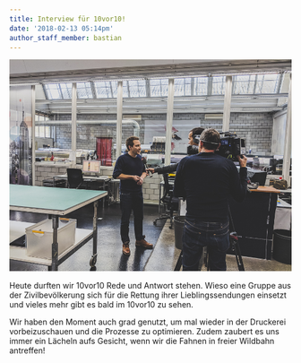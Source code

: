 ```yaml
---
title: Interview für 10vor10!
date: '2018-02-13 05:14pm'
author_staff_member: bastian
---
```

![Lukas im Interview](/images/2018-02-13.jpg)

Heute durften wir 10vor10 Rede und Antwort stehen. Wieso eine Gruppe aus der Zivilbevölkerung sich für die Rettung ihrer Lieblingssendungen einsetzt und vieles mehr gibt es bald im 10vor10 zu sehen.

Wir haben den Moment auch grad genutzt, um mal wieder in der Druckerei vorbeizuschauen und die Prozesse zu optimieren. Zudem zaubert es uns immer ein Lächeln aufs Gesicht, wenn wir die Fahnen in freier Wildbahn antreffen!
